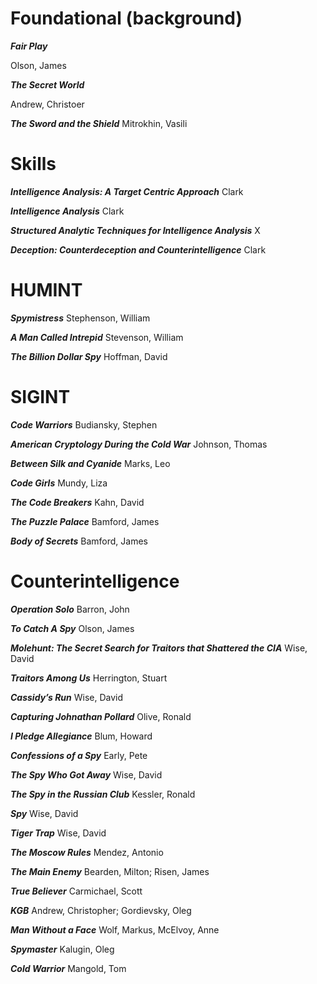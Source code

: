 # Foundational (background)

***Fair Play***

Olson, James

***The Secret World***

Andrew, Christoer

***The Sword and the Shield***
Mitrokhin, Vasili

# Skills

***Intelligence Analysis: A Target Centric Approach***
Clark

***Intelligence Analysis***
Clark

***Structured Analytic Techniques for Intelligence Analysis***
X

***Deception: Counterdeception and Counterintelligence***
Clark

# HUMINT

***Spymistress***
Stephenson, William

***A Man Called Intrepid***
Stevenson, William

***The Billion Dollar Spy***
Hoffman, David

# SIGINT

***Code Warriors***
Budiansky, Stephen

***American Cryptology During the Cold War***
Johnson, Thomas

***Between Silk and Cyanide***
Marks, Leo

***Code Girls***
Mundy, Liza

***The Code Breakers***
Kahn, David

***The Puzzle Palace***
Bamford, James

***Body of Secrets***
Bamford, James


# Counterintelligence

***Operation Solo***
Barron, John

***To Catch A Spy***
Olson, James

***Molehunt: The Secret Search for Traitors that Shattered the CIA***
Wise, David

***Traitors Among Us***
Herrington, Stuart

***Cassidy’s Run***
Wise, David

***Capturing Johnathan Pollard***
Olive, Ronald

***I Pledge Allegiance***
Blum, Howard

***Confessions of a Spy***
Early, Pete

***The Spy Who Got Away***
Wise, David

***The Spy in the Russian Club***
Kessler, Ronald

***Spy***
Wise, David

***Tiger Trap***
Wise, David

***The Moscow Rules***
Mendez, Antonio

***The Main Enemy***
Bearden, Milton; Risen, James

***True Believer***
Carmichael, Scott

***KGB***
Andrew, Christopher; Gordievsky, Oleg

***Man Without a Face***
Wolf, Markus, McElvoy, Anne

***Spymaster***
Kalugin, Oleg

***Cold Warrior***
Mangold, Tom
